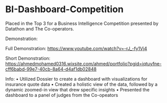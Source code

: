 # BI-Dashboard-Competition
Placed in the Top 3 for a Business Intelligence Competition presented by Datathon and The Co-operators.


Demonstration:

Full Demonstration: https://www.youtube.com/watch?v=-rJ_-fy1Vj4

Short Demonstration: https://ahmedmohamed0316.wixsite.com/ahmed/portfolio?pgid=iqtuyfne-cff6babd-99e7-40cb-8a64-d4af1db02848


Info:
• Utilized Dossier to create a dashboard with visualizations for insurance quote data
• Created a holistic view of the data, followed by a dynamic zoomed-in view that drew specific insights
• Presented the dashboard to a panel of judges from the Co-opeators
